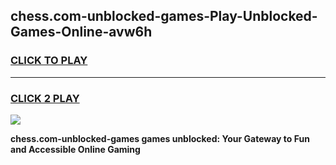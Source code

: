 
## chess.com-unblocked-games-Play-Unblocked-Games-Online-avw6h
<h3>
<a href="https://premium76.site?title=chess.com-unblocked-games&ref=25A">CLICK TO PLAY</a></h3>
<hr>

<h3>
<a href="https://premium76.site?title=chess.com-unblocked-games&ref=25A">CLICK 2 PLAY</a>
  
</h3>

<a href="https://premium76.site?title=chess.com-unblocked-games&ref=25A"><img src="https://clearcache.store/games.png"></a>


**chess.com-unblocked-games games unblocked: Your Gateway to Fun and Accessible Online Gaming**
